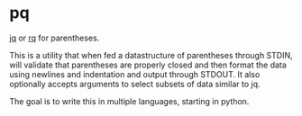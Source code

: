 # pq
[jq](https://github.com/stedolan/jq) or [rq](https://github.com/dflemstr/rq) for parentheses.

This is a utility that when fed a datastructure of parentheses through STDIN,
will validate that parentheses are properly closed and then format the data
using newlines and indentation and output through STDOUT.  It also optionally
accepts arguments to select subsets of data similar to jq.

The goal is to write this in multiple languages, starting in python.
